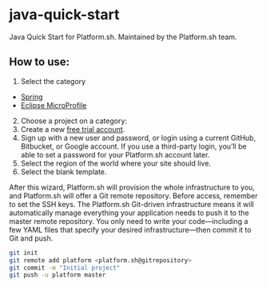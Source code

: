 # java-quick-start
Java Quick Start for Platform.sh. Maintained by the Platform.sh team.

## How to use:

1. Select the category

* [Spring](spring/)
* [Eclipse MicroProfile](eclipse-microprofile)


2. Choose a project on a category:
3. Create a new [free trial account](https://docs.platform.sh/gettingstarted/first-project.html#your-first-project).
4. Sign up with a new user and password, or login using a current  GitHub, Bitbucket, or Google account. If you use a third-party login, you’ll be able to set a password for your Platform.sh account later.
5. Select the region of the world where your site should live.
6. Select the blank template.

After this wizard, Platform.sh will provision the whole infrastructure to you, and Platform.sh will offer a Git remote repository. Before access, remember to set the SSH keys. The Platform.sh Git-driven infrastructure means it will automatically manage everything your application needs to push it to the master remote repository. You only need to write your code—including a few YAML files that specify your desired infrastructure—then commit it to Git and push.


```bash
git init
git remote add platform <platform.sh@gitrepository>
git commit -m "Initial project"
git push -u platform master
```
